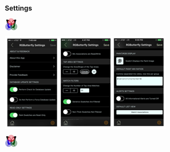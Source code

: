 ## Settings
 
[![RGButterfly Logo](images/RGButterfly_Logo.png)](https://spineo.github.io/RGButterflyDocs/)

![Settings](images/Settings.jpg)

[![RGButterfly Logo](images/RGButterfly_Logo.png)](https://spineo.github.io/RGButterflyDocs/)
